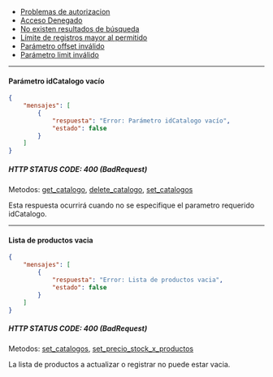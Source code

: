 * [Problemas de autorizacion]()
* [Acceso Denegado]()
* [No existen resultados de búsqueda]()
* [Límite de registros mayor al permitido]()
* [Parámetro offset inválido]()
* [Parámetro limit inválido]()
___
#### Parámetro idCatalogo vacío
```json
{
    "mensajes": [
        {
            "respuesta": "Error: Parámetro idCatalogo vacío",
            "estado": false
        }
    ]
}
```
##### HTTP STATUS CODE: 400 (BadRequest)
Metodos: [get_catalogo](https://github.com/bebeto-fidelitytools/FidelitytoolsWS/blob/master/docs/catalogos/get_catalogo.md), [delete_catalogo](https://github.com/bebeto-fidelitytools/FidelitytoolsWS/blob/master/docs/catalogos/delete_catalogo.md), [set_catalogos](https://github.com/bebeto-fidelitytools/FidelitytoolsWS/blob/master/docs/catalogos/set_catalogos.md)

Esta respuesta ocurrirá cuando no se especifique el parametro requerido idCatalogo.
___
#### Lista de productos vacia
```json
{
    "mensajes": [
        {
            "respuesta": "Error: Lista de productos vacia",
            "estado": false
        }
    ]
}
```
##### HTTP STATUS CODE: 400 (BadRequest)
Metodos: [set_catalogos](https://github.com/bebeto-fidelitytools/FidelitytoolsWS/blob/master/docs/catalogos/set_catalogos.md), [set_precio_stock_x_productos](https://github.com/bebeto-fidelitytools/FidelitytoolsWS/blob/master/docs/catalogos/set_precio_stock_x_productos.md)

La lista de productos a actualizar o registrar no puede estar vacia.
